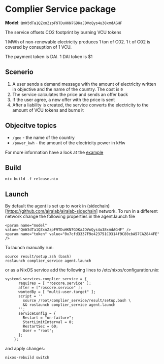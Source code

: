 Complier Service package
========================

**Model**: `QmW3dTa1QZxnZzpF9TDuHKN7GDKaJDVoQys4u38xmdAGHF`

The service offsets CO2 footprint by burning VCU tokens

1 MWh of non-renewable electricity produces 1 ton of C02.
1 t of C02 is covered by consuption of 1 VCU.

The payment token is DAI. 1 DAI token is $1

## Scenerio

1. A user sends a demand message with the amount of electricity written in objective and the name of the country. The cost is `0`
2. The service calculates the price and sends an offer back
3. If the user agree, a new offer with the price is sent
4. After a liability is created, the service converts the electricity to the amount of VCU tokens and burns it

## Objecitve topics

* `/geo` - the name of the country
* `/power_kwh` - the amount of the electricity power in kHw

For more information have a look at the [example](robonomics/mybag.bag)

## Build

```
nix build -f release.nix
```

## Launch

By default the agent is set up to work in (sidechain)[https://github.com/airalab/airalab-sidechain] network. To run in a different network change the following properties in the agent.launch file

```
<param name="model" value="QmW3dTa1QZxnZzpF9TDuHKN7GDKaJDVoQys4u38xmdAGHF" />
<param name="token" value="0x7cfd3337F9e423751C9314f9C80cbA57CA2844FE" />
```

To launch manually run:

```
source result/setup.zsh (bash)
roslaunch complier_service agent.launch
```

or as a NixOS service add the following lines to /etc/nixos/configuration.nix:

```
systemd.services.complier_service = {
      requires = [ "roscore.service" ];
      after = ["roscore.service" ];
      wantedBy = [ "multi-user.target" ];
      script = ''
        source /root/complier_service/result/setup.bash \
        && roslaunch complier_service agent.launch
      '';
      serviceConfig = {
        Restart = "on-failure";
        StartLimitInterval = 0;
        RestartSec = 60;
        User = "root";
      };
    };
```

and apply changes:
```
nixos-rebuild switch
```

